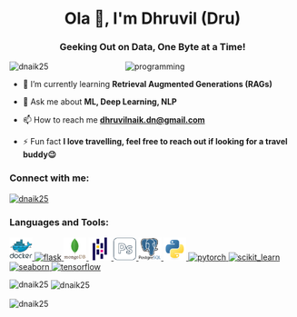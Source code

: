 <h1 align="center">Ola 👋, I'm Dhruvil (Dru)</h1>
<h3 align="center">Geeking Out on Data, One Byte at a Time!</h3>

<img align="right" alt="programming" width="300" src="https://imarticus.org/blog/wp-content/uploads/2021/08/wft.gif">

<p align="left"> <img src="https://komarev.com/ghpvc/?username=dnaik25&label=Profile%20views&color=87bad9&style=flat" alt="dnaik25" /> </p>

- 🌱 I’m currently learning **Retrieval Augmented Generations (RAGs)**

- 💬 Ask me about **ML, Deep Learning, NLP**

- 📫 How to reach me **dhruvilnaik.dn@gmail.com**

- ⚡ Fun fact **I love travelling, feel free to reach out if looking for a travel buddy😉**

<h3 align="left">Connect with me:</h3>
<p align="left">
<a href="https://kaggle.com/dnaik25" target="blank"><img align="center" src="https://raw.githubusercontent.com/rahuldkjain/github-profile-readme-generator/master/src/images/icons/Social/kaggle.svg" alt="dnaik25" height="30" width="40" /></a>
</p>

<h3 align="left">Languages and Tools:</h3>
<p align="left"> <a href="https://www.docker.com/" target="_blank" rel="noreferrer"> <img src="https://raw.githubusercontent.com/devicons/devicon/master/icons/docker/docker-original-wordmark.svg" alt="docker" width="40" height="40"/> </a> <a href="https://flask.palletsprojects.com/" target="_blank" rel="noreferrer"> <img src="https://www.vectorlogo.zone/logos/pocoo_flask/pocoo_flask-icon.svg" alt="flask" width="40" height="40"/> </a> <a href="https://www.mongodb.com/" target="_blank" rel="noreferrer"> <img src="https://raw.githubusercontent.com/devicons/devicon/master/icons/mongodb/mongodb-original-wordmark.svg" alt="mongodb" width="40" height="40"/> </a> <a href="https://pandas.pydata.org/" target="_blank" rel="noreferrer"> <img src="https://raw.githubusercontent.com/devicons/devicon/2ae2a900d2f041da66e950e4d48052658d850630/icons/pandas/pandas-original.svg" alt="pandas" width="40" height="40"/> </a> <a href="https://www.photoshop.com/en" target="_blank" rel="noreferrer"> <img src="https://raw.githubusercontent.com/devicons/devicon/master/icons/photoshop/photoshop-line.svg" alt="photoshop" width="40" height="40"/> </a> <a href="https://www.postgresql.org" target="_blank" rel="noreferrer"> <img src="https://raw.githubusercontent.com/devicons/devicon/master/icons/postgresql/postgresql-original-wordmark.svg" alt="postgresql" width="40" height="40"/> </a> <a href="https://www.python.org" target="_blank" rel="noreferrer"> <img src="https://raw.githubusercontent.com/devicons/devicon/master/icons/python/python-original.svg" alt="python" width="40" height="40"/> </a> <a href="https://pytorch.org/" target="_blank" rel="noreferrer"> <img src="https://www.vectorlogo.zone/logos/pytorch/pytorch-icon.svg" alt="pytorch" width="40" height="40"/> </a> <a href="https://scikit-learn.org/" target="_blank" rel="noreferrer"> <img src="https://upload.wikimedia.org/wikipedia/commons/0/05/Scikit_learn_logo_small.svg" alt="scikit_learn" width="40" height="40"/> </a> <a href="https://seaborn.pydata.org/" target="_blank" rel="noreferrer"> <img src="https://seaborn.pydata.org/_images/logo-mark-lightbg.svg" alt="seaborn" width="40" height="40"/> </a> <a href="https://www.tensorflow.org" target="_blank" rel="noreferrer"> <img src="https://www.vectorlogo.zone/logos/tensorflow/tensorflow-icon.svg" alt="tensorflow" width="40" height="40"/> </a> </p>

<p><img align="left" src="https://github-readme-stats.vercel.app/api/top-langs?username=dnaik25&show_icons=true&locale=en&layout=compact" alt="dnaik25" /></p>

<p>&nbsp;<img align="center" src="https://github-readme-stats.vercel.app/api?username=dnaik25&show_icons=true&theme=dark&locale=en" alt="dnaik25" /></p>

<p><img align="center" src="https://github-readme-streak-stats.herokuapp.com/?user=dnaik25&theme=dark" alt="dnaik25" /></p>
